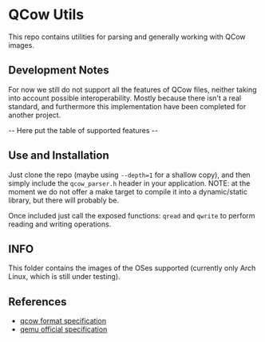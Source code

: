# QCow Utils

This repo contains utilities for parsing and generally working with QCow images.

## Development Notes

For now we still do not support all the features of QCow files, neither taking into account possible interoperability.
Mostly because there isn't a real standard, and furthermore this implementation have been completed for another project.

-- Here put the table of supported features --

## Use and Installation

Just clone the repo (maybe using `--depth=1` for a shallow copy), and then simply include the `qcow_parser.h` header in your application.
NOTE: at the moment we do not offer a make target to compile it into a dynamic/static library, but there will probably be.

Once included just call the exposed functions: `qread` and `qwrite` to perform reading and writing operations.

## INFO
This folder contains the images of the OSes supported (currently only Arch Linux, which is still under testing). 

## References
- [qcow format specification](https://github.com/zchee/go-qcow2/blob/master/docs/specification.md) 
- [qemu official specification](https://github.com/qemu/qemu/blob/master/docs/interop/qcow2.txt)

